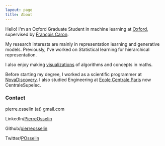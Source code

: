 ```yaml
---
layout: page
title: About
---
```



Hello! I'm an Oxford Graduate Student in machine learning at [Oxford](http://www.ox.ac.uk/), supervised by [François Caron](http://www.stats.ox.ac.uk/~caron/).

My research interests are mainly in representation learning and generative models. Previously, I've worked on Statistical learning for hierarchical representation.

I also enjoy making [visualizations](https://emiliendupont.github.io/visualizations/) of algorithms and concepts in maths.

Before starting my degree, I worked as a scientific programmer at [NovaDiscovery](https://www.novadiscovery.com/). I also studied Engineering at [Ecole Centrale Paris](https://www.centralesupelec.fr/) now CentraleSupelec.


### Contact
<i class="fa fa-envelope"></i>
pierre.osselin (at) gmail.com

<i class="fa fa-linkedin"></i> LinkedIn/[PierreOsselin](https://linkedin.com/in/pierre-osselin-85176412b)

<i class="fa fa-github"></i> Github/[pierreosselin](https://github.com/pierreosselin)

<i class="fa fa-twitter"></i> Twitter/[POsselin](https://twitter.com/POsselin)

<!-- <img src="{{ site.url }}/imgs/gscholar_icon.png" style="float: left; align: bottom; width:16px;">&nbsp;Google Scholar/[Pierre Osselin](https://scholar.google.com/citations?user=)  -->

<!-- <img src="{{ site.url }}/imgs/d3_icon.png" style="float: left; align: bottom; width:16px;">&nbsp;d3 Blocks/[OsselinPierre](https://bl.ocks.org/) -->
